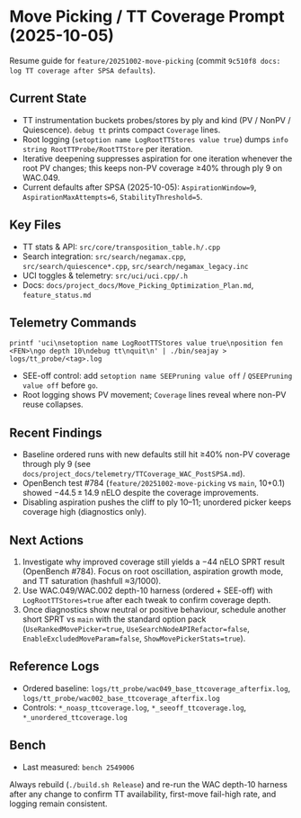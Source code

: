 # Move Picking / TT Coverage Prompt (2025-10-05)

Resume guide for `feature/20251002-move-picking` (commit `9c510f8 docs: log TT coverage after SPSA defaults`).

## Current State
- TT instrumentation buckets probes/stores by ply and kind (PV / NonPV / Quiescence). `debug tt` prints compact `Coverage` lines.
- Root logging (`setoption name LogRootTTStores value true`) dumps `info string RootTTProbe/RootTTStore` per iteration.
- Iterative deepening suppresses aspiration for one iteration whenever the root PV changes; this keeps non-PV coverage ≥40% through ply 9 on WAC.049.
- Current defaults after SPSA (2025-10-05): `AspirationWindow=9`, `AspirationMaxAttempts=6`, `StabilityThreshold=5`.

## Key Files
- TT stats & API: `src/core/transposition_table.h/.cpp`
- Search integration: `src/search/negamax.cpp`, `src/search/quiescence*.cpp`, `src/search/negamax_legacy.inc`
- UCI toggles & telemetry: `src/uci/uci.cpp/.h`
- Docs: `docs/project_docs/Move_Picking_Optimization_Plan.md`, `feature_status.md`

## Telemetry Commands
```
printf 'uci\nsetoption name LogRootTTStores value true\nposition fen <FEN>\ngo depth 10\ndebug tt\nquit\n' | ./bin/seajay > logs/tt_probe/<tag>.log
```
- SEE-off control: add `setoption name SEEPruning value off` / `QSEEPruning value off` before `go`.
- Root logging shows PV movement; `Coverage` lines reveal where non-PV reuse collapses.

## Recent Findings
- Baseline ordered runs with new defaults still hit ≥40% non-PV coverage through ply 9 (see `docs/project_docs/telemetry/TTCoverage_WAC_PostSPSA.md`).
- OpenBench test #784 (`feature/20251002-move-picking` vs `main`, 10+0.1) showed −44.5 ± 14.9 nELO despite the coverage improvements.
- Disabling aspiration pushes the cliff to ply 10–11; unordered picker keeps coverage high (diagnostics only).

## Next Actions
1. Investigate why improved coverage still yields a −44 nELO SPRT result (OpenBench #784). Focus on root oscillation, aspiration growth mode, and TT saturation (hashfull ≈3/1000).
2. Use WAC.049/WAC.002 depth-10 harness (ordered + SEE-off) with `LogRootTTStores=true` after each tweak to confirm coverage depth.
3. Once diagnostics show neutral or positive behaviour, schedule another short SPRT vs `main` with the standard option pack (`UseRankedMovePicker=true`, `UseSearchNodeAPIRefactor=false`, `EnableExcludedMoveParam=false`, `ShowMovePickerStats=true`).

## Reference Logs
- Ordered baseline: `logs/tt_probe/wac049_base_ttcoverage_afterfix.log`, `logs/tt_probe/wac002_base_ttcoverage_afterfix.log`
- Controls: `*_noasp_ttcoverage.log`, `*_seeoff_ttcoverage.log`, `*_unordered_ttcoverage.log`

## Bench
- Last measured: `bench 2549006`

Always rebuild (`./build.sh Release`) and re-run the WAC depth-10 harness after any change to confirm TT availability, first-move fail-high rate, and logging remain consistent.
